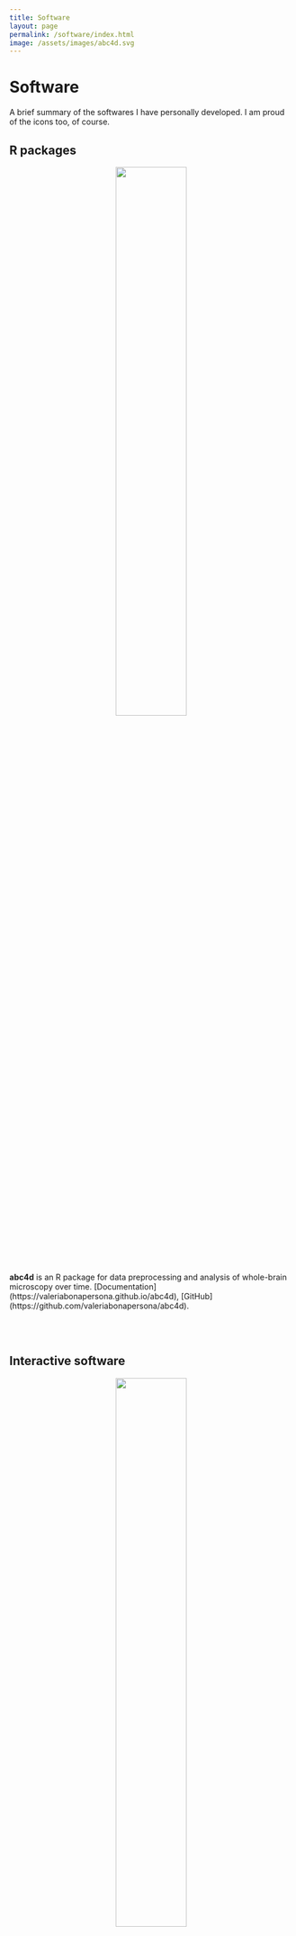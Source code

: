 ```yaml
---
title: Software
layout: page
permalink: /software/index.html
image: /assets/images/abc4d.svg
---
```


Software
======
A brief summary of the softwares I have personally developed. I am proud of the icons too, of course.

R packages
----
<p align="center">
<img src="{{site.url}}/assets/images/abc4d.svg" width="50%" height="50%"> 
</p>
<b>abc4d</b> is an R package for data preprocessing and analysis of whole-brain microscopy over time. [Documentation](https://valeriabonapersona.github.io/abc4d), [GitHub](https://github.com/valeriabonapersona/abc4d).

<br><br>

Interactive software
----
<p align="center">
<img src="{{site.url}}/assets/images/repair.svg" width="50%" height="50%"> 
</p>
<b>RePAIR</b> is a statistical method that uses previously obtained information (Bayesian framework)
to decrease the number of animals to perform well-powered research. [Web-tool](https://utrecht-university.shinyapps.io/repair), 
[Publication](https://doi.org/10.1038/s41593-020-00792-3).

<br><br>

Data visualizations - it's <i>shiny</i>
----

<p align="center">
<img src="{{site.url}}/assets/images/brain_after_footshock.png" width="100%" height="100%"> 
</p>
<b>The mouse brain after footshock.</b> [Web tool](https://utrecht-university.shinyapps.io/brain_after_footshock), Publication <i>coming soon</i>.

<br><br>

<p align="center">
<img src="{{site.url}}/assets/images/stress_nl.png" width="100%" height="100%"> 
</p>
<b>Stress-nl.</b> [Web tool](https://vbonapersona.shinyapps.io/stress_nl_app), Publication <i>coming soon</i>.

<br><br>

<p align="center">
<img src="{{site.url}}/assets/images/MaBapp.png" width="100%" height="100%"> 
</p>
<b>MaBapp</b>: perform your own meta-analysis on the behavioural phenotype of early life adversity. [Web tool](https://vbonapersona.shinyapps.io/MaBapp), [Publication](https://doi.org/10.1016/j.neubiorev.2019.04.021).

<br><br>

<p align="center">
<img src="{{site.url}}/assets/images/MaDEapp.png" width="100%" height="100%"> 
</p>
<b>MaDEapp</b>: select the rodent population of interest, and meta-analyze the effects of early life adversity on dopamine.</b> [Web tool](https://vbonapersona.shinyapps.io/MaDEapp), [Publication](https://doi.org/10.1016/j.neubiorev.2018.09.003).



